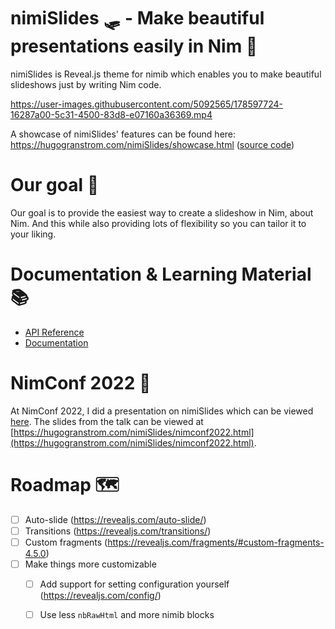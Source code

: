 # nimiSlides 🛷 - Make beautiful presentations easily in Nim 👑

nimiSlides is Reveal.js theme for nimib which enables you to make beautiful slideshows just by writing Nim code.

https://user-images.githubusercontent.com/5092565/178597724-16287a00-5c31-4500-83d8-e07160a36369.mp4

A showcase of nimiSlides' features can be found here: https://hugogranstrom.com/nimiSlides/showcase.html ([source code](https://github.com/HugoGranstrom/nimiSlides/blob/main/docsrc/showcase.nim))

# Our goal 🥇
Our goal is to provide the easiest way to create a slideshow in Nim, about Nim. And this while also providing
lots of flexibility so you can tailor it to your liking.

# Documentation & Learning Material 📚
- [API Reference](https://hugogranstrom.com/nimiSlides/docs/nimiSlides.html)
- [Documentation](https://hugogranstrom.com/nimiSlides)

# NimConf 2022 👑
At NimConf 2022, I did a presentation on nimiSlides which can be viewed [here](https://www.youtube.com/watch?v=Sf1TndCcIlU&list=PLxLdEZg8DRwSQQaK0UVRd1DaetVc3lIwr&index=7). The slides from the talk can be viewed at [https://hugogranstrom.com/nimiSlides/nimconf2022.html](https://hugogranstrom.com/nimiSlides/nimconf2022.html).

# Roadmap 🗺
- [ ] Auto-slide (https://revealjs.com/auto-slide/)
- [ ] Transitions (https://revealjs.com/transitions/)
- [ ] Custom fragments (https://revealjs.com/fragments/#custom-fragments-4.5.0)
- [ ] Make things more customizable
  - [ ] Add support for setting configuration yourself (https://revealjs.com/config/)
  - [ ] Use less `nbRawHtml` and more nimib blocks

